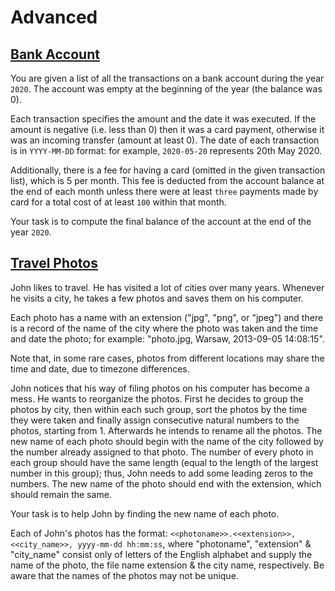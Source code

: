 # Advanced

## [Bank Account](https://github.com/AgarwalConsulting/ruby_training/tree/master/exercises/bank-accounts)

You are given a list of all the transactions on a bank account during the year `2020`. The account was empty at the beginning of the year (the balance was 0).

Each transaction specifies the amount and the date it was executed. If the amount is negative (i.e. less than 0) then it was a card payment, otherwise it was an incoming transfer (amount at least 0). The date of each transaction is in `YYYY-MM-DD` format: for example, `2020-05-20` represents 20th May 2020.

Additionally, there is a fee for having a card (omitted in the given transaction list), which is 5 per month. This fee is deducted from the account balance at the end of each month unless there were at least `three` payments made by card for a total cost of at least `100` within that month.

Your task is to compute the final balance of the account at the end of the year `2020`.

## [Travel Photos](https://github.com/AgarwalConsulting/ruby_training/tree/master/exercises/travel-photos)

John likes to travel. He has visited a lot of cities over many years. Whenever he visits a city, he takes a few photos and saves them on his computer.

Each photo has a name with an extension ("jpg", "png", or "jpeg") and there is a record of the name of the city where the photo was taken and the time and date the photo; for example: "photo.jpg, Warsaw, 2013-09-05 14:08:15".

Note that, in some rare cases, photos from different locations may share the time and date, due to timezone differences.

John notices that his way of filing photos on his computer has become a mess. He wants to reorganize the photos. First he decides to group the photos by city, then within each such group, sort the photos by the time they were taken and finally assign consecutive natural numbers to the photos, starting from 1. Afterwards he intends to rename all the photos. The new name of each photo should begin with the name of the city followed by the number already assigned to that photo. The number of every photo in each group should have the same length (equal to the length of the largest number in this group); thus, John needs to add some leading zeros to the numbers. The new name of the photo should end with the extension, which should remain the same.

Your task is to help John by finding the new name of each photo.

Each of John's photos has the format: `<<photoname>>.<<extension>>, <<city_name>>, yyyy-mm-dd hh:mm:ss`, where "photoname", "extension" & "city_name" consist only of letters of the English alphabet and supply the name of the photo, the file name extension & the city name, respectively. Be aware that the names of the photos may not be unique.
